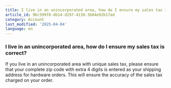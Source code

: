 ```yaml
---
title: I live in an unincorporated area, how do I ensure my sales tax is correct?
article_id: 96c599f8-db14-d297-4138-3b04e92b17ad
category: Account
last_modified: '2025-04-04'
language: en
---
```


### I live in an unincorporated area, how do I ensure my sales tax is correct?
If you live in an unincorporated area with unique sales tax, please ensure that your complete zip code with extra 4 digits is entered as your shipping address for hardware orders. This will ensure the accuracy of the sales tax charged on your order. 